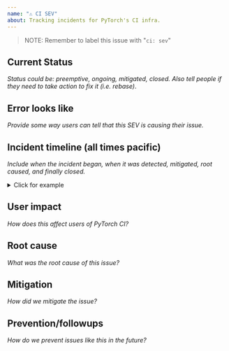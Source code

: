 ```yaml
---
name: "⚠️ CI SEV"
about: Tracking incidents for PyTorch's CI infra.
---
```


> NOTE: Remember to label this issue with "`ci: sev`"

## Current Status
*Status could be: preemptive, ongoing, mitigated, closed. Also tell people if they need to take action to fix it (i.e. rebase)*.

## Error looks like
*Provide some way users can tell that this SEV is causing their issue.*

## Incident timeline (all times pacific)
*Include when the incident began, when it was detected, mitigated, root caused, and finally closed.*

<details>
<summary> Click for example </summary>

e.g.
- 10/30 7:27a incident began
- 10/30 8:30a detected by <method>
- 10/30 9:00 pm root caused as…
- 10/30 9:10 pm mitigated by…
- 10/31 10: am closed by…

</details>

## User impact
*How does this affect users of PyTorch CI?*

## Root cause
*What was the root cause of this issue?*

## Mitigation
*How did we mitigate the issue?*

## Prevention/followups
*How do we prevent issues like this in the future?*
